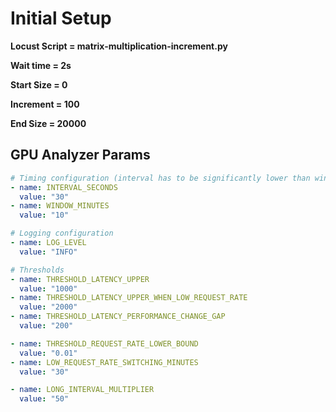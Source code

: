 # Initial Setup
**Locust Script = matrix-multiplication-increment.py**

**Wait time = 2s**

**Start Size = 0**

**Increment = 100**

**End Size = 20000**

## GPU Analyzer Params
```yaml
# Timing configuration (interval has to be significantly lower than window)
- name: INTERVAL_SECONDS
  value: "30"
- name: WINDOW_MINUTES
  value: "10"

# Logging configuration
- name: LOG_LEVEL
  value: "INFO"

# Thresholds
- name: THRESHOLD_LATENCY_UPPER
  value: "1000"
- name: THRESHOLD_LATENCY_UPPER_WHEN_LOW_REQUEST_RATE
  value: "2000"
- name: THRESHOLD_LATENCY_PERFORMANCE_CHANGE_GAP
  value: "200"

- name: THRESHOLD_REQUEST_RATE_LOWER_BOUND
  value: "0.01"
- name: LOW_REQUEST_RATE_SWITCHING_MINUTES
  value: "30"

- name: LONG_INTERVAL_MULTIPLIER
  value: "50"
```